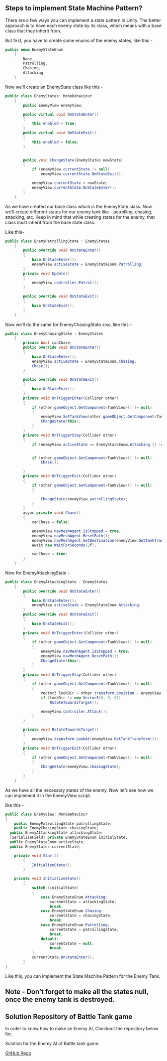 ## Steps to implement State Machine Pattern?

There are a few ways you can implement a state pattern in Unity. The better approach is to have each enemy state by its class, which means with a base class that they inherit from.

But first, you have to create some enums of the enemy states, like this -
```C#
public enum EnemyStateEnum
    {
        None,
        Patrolling,
        Chasing,
        Attacking
    }
```
Now we’ll create an EnemyState class like this -
```C#
public class EnemyStates: MonoBehaviour
    {
        public EnemyView enemyView;

        public virtual void OnStateEnter()
        {
            this.enabled = true;
        }
        public virtual void OnStateExit()
        {
            this.enabled = false;
        }


        public void ChangeState(EnemyStates newState)
        {
            if (enemyView.currentState != null)
                enemyView.currentState.OnStateExit();

            enemyView.currentState = newState;
            enemyView.currentState.OnStateEnter();
        }
    }
```
As we have created our base class which is the EnemyState class. Now we’ll create different states for our enemy tank like - patrolling, chasing, attacking, etc. Keep in mind that while creating states for the enemy, that class must inherit from the base state class.

Like this-
```C#
public class EnemyPatrollingState : EnemyStates
    {
        public override void OnStateEnter()
        {
            base.OnStateEnter();
            enemyView.activeState = EnemyStateEnum.Patrolling;
        }
        private void Update()
        {
            enemyView.controller.Patrol();
        }

        public override void OnStateExit()
        {
            base.OnStateExit();
        }
    }
```
Now we’ll do the same for EnemyChasingState also, like this -
```C#
public class EnemyChasingState : EnemyStates
    {
        private bool canChase;
        public override void OnStateEnter()
        {
            base.OnStateEnter();
            enemyView.activeState = EnemyStateEnum.Chasing;
            Chase();
        }

        public override void OnStateExit()
        {
            base.OnStateExit();
        }
        private void OnTriggerEnter(Collider other)
        {
            if (other.gameObject.GetComponent<TankView>() != null)
            {
                enemyView.SetTankView(other.gameObject.GetComponent<TankView>());
                ChangeState(this);
            }
        }
        private void OnTriggerStay(Collider other)
        {
            if (enemyView.activeState == EnemyStateEnum.Attacking || !canChase) return;


            if (other.gameObject.GetComponent<TankView>() != null)
                Chase();

        }
        private void OnTriggerExit(Collider other)
        {
            if (other.gameObject.GetComponent<TankView>() != null)
            {

                ChangeState(enemyView.patrollingState);
            }
        }
        async private void Chase()
        {
            canChase = false;

            enemyView.navMeshAgent.isStopped = true;
            enemyView.navMeshAgent.ResetPath();
            enemyView.navMeshAgent.SetDestination(enemyView.GetTankTransform().position);
            await new WaitForSeconds(2f);

            canChase = true;
        }
    }
```
Now for EnemyAttackingState - 
```C#
public class EnemyAttackingState : EnemyStates
    {
        public override void OnStateEnter()
        {
            base.OnStateEnter();
            enemyView.activeState = EnemyStateEnum.Attacking;
        }
        public override void OnStateExit()
        {
            base.OnStateExit();
        }
        private void OnTriggerEnter(Collider other)
        {
            if (other.gameObject.GetComponent<TankView>() != null)
            {
                enemyView.navMeshAgent.isStopped = true;
                enemyView.navMeshAgent.ResetPath();
                ChangeState(this);
            }
        }
        private void OnTriggerStay(Collider other)
        {
            if (other.gameObject.GetComponent<TankView>() != null)
            {
                Vector3 lookDir = other.transform.position - enemyView.transform.position;
                if (lookDir != new Vector3(0, 0, 0))
                    RotateTowardsTarget();

                enemyView.controller.Attack();
            }
        }

        private void RotateTowardsTarget()
        {
            enemyView.transform.LookAt(enemyView.GetTankTransform());
        }
        private void OnTriggerExit(Collider other)
        {
            if (other.gameObject.GetComponent<TankView>() != null)
            {
                ChangeState(enemyView.chasingState);
            }
        }
    }
```
As we have all the necessary states of the enemy. Now let’s see how we can implement it in the EnemyView script.

like this -
```C#
public class EnemyView: MonoBehaviour
{
	public EnemyPatrollingState patrollingState;
	public EnemyChasingState chasingState;
  public EnemyAttackingState attackingState;
  [SerializeField] private EnemyStateEnum initialState;
  public EnemyStateEnum activeState;
  public EnemyStates currentState;

	private void Start()
        {
            InitializeState();
        }

	private void InitializeState()
        {
            switch (initialState)
            {
                case EnemyStateEnum.Attacking:
                    currentState = attackingState;
                    break;
                case EnemyStateEnum.Chasing:
                    currentState = chasingState;
                    break;
                case EnemyStateEnum.Patrolling:
                    currentState = patrollingState;
                    break;
                default:
                    currentState = null;
                    break;
            }
            currentState.OnStateEnter();
        }
}
```
Like this, you can implement the State Machine Pattern for the Enemy Tank.

**Note** - Don’t forget to make all the states null, once the enemy tank is destroyed.
---
## Solution Repository of Battle Tank game
In order to know how to make an Enemy AI, Checkout the repository below for,

Solution for the Enemy AI of Battle tank game.

[GitHub Repo](https://github.com/outscal/Unity3D-Enemy-AI-Project/tree/Solution)
